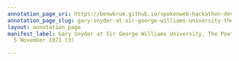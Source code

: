 ```yaml
---
annotation_page_uri: https://benwbrum.github.io/spokenweb-hackathon-development/annotations/gary-snyder-at-sir-george-williams-university-the-poetry-series-5-november-1971-3--canvas-1-toc.json
annotation_page_slug: gary-snyder-at-sir-george-williams-university-the-poetry-series-5-november-1971-3--canvas-1-toc
layout: annotation_page
manifest_label: Gary Snyder at Sir George Williams University, The Poetry Series,
  5 November 1971 (3)

---
```

